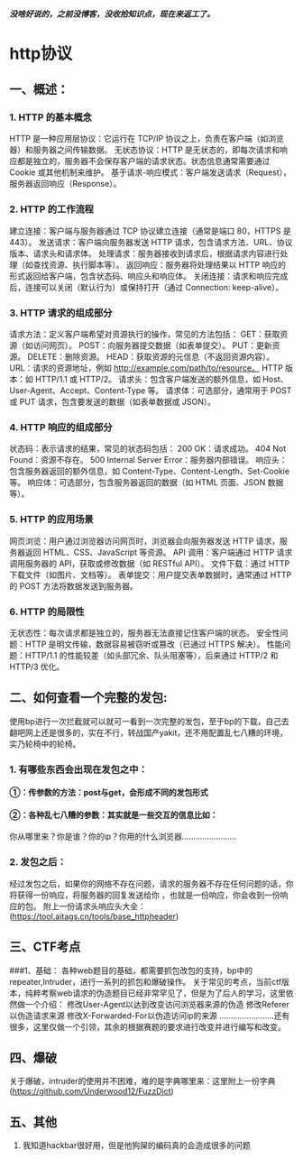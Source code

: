##### 没啥好说的，之前没博客，没收拾知识点，现在来返工了。
# http协议
## 一、概述：
### 1. HTTP 的基本概念
HTTP 是一种应用层协议：它运行在 TCP/IP 协议之上，负责在客户端（如浏览器）和服务器之间传输数据。
无状态协议：HTTP 是无状态的，即每次请求和响应都是独立的，服务器不会保存客户端的请求状态。状态信息通常需要通过 Cookie 或其他机制来维护。
基于请求-响应模式：客户端发送请求（Request），服务器返回响应（Response）。
### 2. HTTP 的工作流程
建立连接：客户端与服务器通过 TCP 协议建立连接（通常是端口 80，HTTPS 是 443）。
发送请求：客户端向服务器发送 HTTP 请求，包含请求方法、URL、协议版本、请求头和请求体。
处理请求：服务器接收到请求后，根据请求内容进行处理（如查找资源、执行脚本等）。
返回响应：服务器将处理结果以 HTTP 响应的形式返回给客户端，包含状态码、响应头和响应体。
关闭连接：请求和响应完成后，连接可以关闭（默认行为）或保持打开（通过 Connection: keep-alive）。
### 3. HTTP 请求的组成部分
请求方法：定义客户端希望对资源执行的操作，常见的方法包括：
GET：获取资源（如访问网页）。
POST：向服务器提交数据（如表单提交）。
PUT：更新资源。
DELETE：删除资源。
HEAD：获取资源的元信息（不返回资源内容）。
URL：请求的资源地址，例如 http://example.com/path/to/resource。
HTTP 版本：如 HTTP/1.1 或 HTTP/2。
请求头：包含客户端发送的额外信息，如 Host、User-Agent、Accept、Content-Type 等。
请求体：可选部分，通常用于 POST 或 PUT 请求，包含要发送的数据（如表单数据或 JSON）。
### 4. HTTP 响应的组成部分
状态码：表示请求的结果，常见的状态码包括：
200 OK：请求成功。
404 Not Found：资源不存在。
500 Internal Server Error：服务器内部错误。
响应头：包含服务器返回的额外信息，如 Content-Type、Content-Length、Set-Cookie 等。
响应体：可选部分，包含服务器返回的数据（如 HTML 页面、JSON 数据等）。
### 5. HTTP 的应用场景
网页浏览：用户通过浏览器访问网页时，浏览器会向服务器发送 HTTP 请求，服务器返回 HTML、CSS、JavaScript 等资源。
API 调用：客户端通过 HTTP 请求调用服务器的 API，获取或修改数据（如 RESTful API）。
文件下载：通过 HTTP 下载文件（如图片、文档等）。
表单提交：用户提交表单数据时，通常通过 HTTP 的 POST 方法将数据发送到服务器。
### 6. HTTP 的局限性
无状态性：每次请求都是独立的，服务器无法直接记住客户端的状态。
安全性问题：HTTP 是明文传输，数据容易被窃听或篡改（已通过 HTTPS 解决）。
性能问题：HTTP/1.1 的性能较差（如头部冗余、队头阻塞等），后来通过 HTTP/2 和 HTTP/3 优化。
## 二、如何查看一个完整的发包:
使用bp进行一次拦截就可以就可一看到一次完整的发包，至于bp的下载，自己去翻吧网上还是很多的，实在不行，转战国产yakit，还不用配置乱七八糟的环境，实乃轮椅中的轮椅。
### 1. 有哪些东西会出现在发包之中：
#### ①：传参数的方法：post与get，会形成不同的发包形式
#### ②：各种乱七八糟的参数：其实就是一些交互的信息比如：
你从哪里来？你是谁？你的ip？你用的什么浏览器……………………
### 2. 发包之后：
经过发包之后，如果你的网络不存在问题，请求的服务器不存在任何问题的话，你将获得一份响应，将服务器的回复发送给你
，也就是一份响应，你会收到一份响应的包。
附上一份请求头响应头大全：(https://tool.aitags.cn/tools/base_httpheader)

## 三、CTF考点
###1、基础：
各种web题目的基础，都需要抓包改包的支持，bp中的repeater,Intruder，进行一系列的抓包和爆破操作。
关于常见的考点，当前ctf版本，纯粹考察web请求的伪造题目已经非常罕见了，但是为了后人的学习，这里依然做一个介绍：
修改User-Agent以达到改变访问浏览器来源的伪造
修改Referer以伪造请求来源
修改X-Forwarded-For以伪造访问ip的来源
……………………还有很多，这里仅做一个引领，其余的根据赛题的要求进行改变并进行编写和改变。

## 四、爆破
关于爆破，intruder的使用并不困难，难的是字典哪里来：这里附上一份字典(https://github.com/Underwood12/FuzzDict)

## 五、其他

1. 我知道hackbar很好用，但是他狗屎的编码真的会造成很多的问题